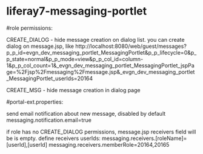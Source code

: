 # liferay7-messaging-portlet

#role permissions:

CREATE_DIALOG - hide message creation on dialog list. 
you can create dialog on message.jsp, like
    http://localhost:8080/web/guest/messages?p_p_id=evgn_dev_messaging_portlet_MessagingPortlet&p_p_lifecycle=0&p_p_state=normal&p_p_mode=view&p_p_col_id=column-1&p_p_col_count=1&_evgn_dev_messaging_portlet_MessagingPortlet_jspPage=%2Fjsp%2Fmessaging%2Fmessage.jsp&_evgn_dev_messaging_portlet_MessagingPortlet_userIds=20164

CREATE_MSG - hide message creation in dialog page

#portal-ext.properties:

send email notification about new message, disabled by default
    messaging.notification.email=true
 
if role has no CREATE_DIALOG permissions, message.jsp receivers field will be is empty.
define receivers userIds: messaging.receivers.[roleName]=[userId],[userId]
    messaging.receivers.memberRole=20164,20165